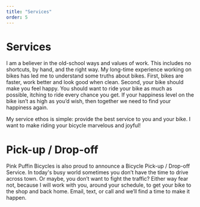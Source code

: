 ```yaml
---
title: "Services"
order: 5
---
```


# Services

I am a believer in the old-school ways and values of work. This includes no shortcuts, by hand, and the right way. My long-time experience working on bikes has led me to understand some truths about bikes. First, bikes are faster, work better and look good when clean. Second, your bike should make you feel happy. You should want to ride your bike as much as possible, itching to ride every chance you get. If your happiness level on the bike isn’t as high as you’d wish, then together we need to find your happiness again.

My service ethos is simple: provide the best service to you and your bike. I want to make riding your bicycle marvelous and joyful!

# Pick-up / Drop-off

Pink Puffin Bicycles is also proud to announce a Bicycle Pick-up / Drop-off Service. In today's busy world sometimes you don’t have the time to drive across town. Or maybe, you don’t want to fight the traffic? Either way fear not, because I will work with you, around your schedule, to get your bike to the shop and back home. Email, text, or call and we’ll find a time to make it happen.
